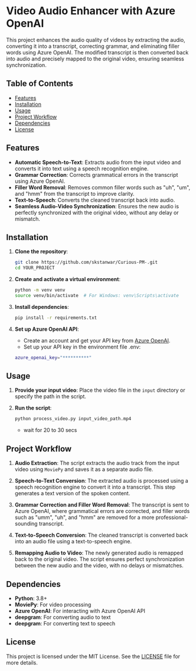 # Video Audio Enhancer with Azure OpenAI

This project enhances the audio quality of videos by extracting the audio, converting it into a transcript, correcting grammar, and eliminating filler words using Azure OpenAI. The modified transcript is then converted back into audio and precisely mapped to the original video, ensuring seamless synchronization. 

## Table of Contents
- [Features](#features)
- [Installation](#installation)
- [Usage](#usage)
- [Project Workflow](#project-workflow)
- [Dependencies](#dependencies)
- [License](#license)

## Features

- **Automatic Speech-to-Text**: Extracts audio from the input video and converts it into text using a speech recognition engine.
- **Grammar Correction**: Corrects grammatical errors in the transcript using Azure OpenAI.
- **Filler Word Removal**: Removes common filler words such as "uh", "um", and "hmm" from the transcript to improve clarity.
- **Text-to-Speech**: Converts the cleaned transcript back into audio.
- **Seamless Audio-Video Synchronization**: Ensures the new audio is perfectly synchronized with the original video, without any delay or mismatch.

## Installation

1. **Clone the repository**:
    ```bash
    git clone https://github.com/skstanwar/Curious-PM-.git
    cd YOUR_PROJECT
    ```

2. **Create and activate a virtual environment**:
    ```bash
    python -m venv venv
    source venv/bin/activate  # For Windows: venv\Scripts\activate
    ```

3. **Install dependencies**:
    ```bash
    pip install -r requirements.txt
    ```

4. **Set up Azure OpenAI API**:
    - Create an account and get your API key from [Azure OpenAI](https://azure.microsoft.com/en-us/services/cognitive-services/openai-service/).
    - Set up your API key in the environment file .env:
    ```bash
    azure_openai_key="**********"
    ```

## Usage

1. **Provide your input video**: Place the video file in the `input` directory or specify the path in the script.

2. **Run the script**:
    ```bash
    python process_video.py input_video_path.mp4
    ```
    - wait for 20 to 30 secs 
   

## Project Workflow

1. **Audio Extraction**: 
    The script extracts the audio track from the input video using `MoviePy` and saves it as a separate audio file.

2. **Speech-to-Text Conversion**: 
    The extracted audio is processed using a speech recognition engine to convert it into a transcript. This step generates a text version of the spoken content.

3. **Grammar Correction and Filler Word Removal**:
    The transcript is sent to Azure OpenAI, where grammatical errors are corrected, and filler words such as "umm", "uh", and "hmm" are removed for a more professional-sounding transcript.

4. **Text-to-Speech Conversion**:
    The cleaned transcript is converted back into an audio file using a text-to-speech engine.

5. **Remapping Audio to Video**:
    The newly generated audio is remapped back to the original video. The script ensures perfect synchronization between the new audio and the video, with no delays or mismatches.

## Dependencies

- **Python**: 3.8+
- **MoviePy**: For video processing
- **Azure OpenAI**: For interacting with Azure OpenAI API
- **deepgram**: For converting audio to text
- **deepgram**: For converting text to speech

## License

This project is licensed under the MIT License. See the [LICENSE](LICENSE) file for more details.

